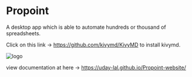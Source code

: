 # Propoint

A desktop app which is able to automate hundreds or
thousand of spreadsheets.

Click on this link -> https://github.com/kivymd/KivyMD to install kivymd.

![logo](https://user-images.githubusercontent.com/76507514/106596771-7dbf3d80-657b-11eb-89a8-30e0e4f0a7ae.png)

view documentation at here -> https://uday-lal.github.io/Propoint-website/
